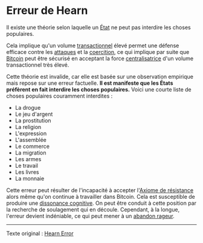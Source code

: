Erreur de Hearn
===============

Il existe une théorie selon laquelle un [État](ch101-glossary.md#état) ne peut pas interdire les choses populaires.

Cela implique qu'un volume [transactionnel](ch101-glossary.md#transaction) élevé permet une défense efficace contre les [attaques](ch101-glossary.md#attaque) et la [coercition](ch101-glossary.md#coercition), ce qui implique par suite que [Bitcoin](ch101-glossary.md#bitcoin) peut être sécurisé en acceptant la force [centralisatrice](ch101-glossary.md#centralisation) d'un volume transactionnel très élevé.

Cette théorie est invalide, car elle est basée sur une observation empirique mais repose sur une erreur factuelle. **Il est manifeste que les États préfèrent en fait interdire les choses populaires.** Voici une courte liste de choses populaires couramment interdites :

- La drogue
- Le jeu d'argent
- La prostitution
- La religion
- L'expression
- L'assemblée
- Le commerce
- La migration
- Les armes
- Le travail
- Les livres
- La monnaie

Cette erreur peut résulter de l'incapacité à accepter l'[Axiome de résistance](ch004-axiom-of-resistance.md) alors même qu'on continue à travailler dans Bitcoin. Cela est susceptible de produire une [dissonance cognitive](https://fr.wikipedia.org/wiki/Dissonance_cognitive). On peut être conduit à cette position par la recherche de soulagement qui en découle. Cependant, à la longue, l'erreur devient indéniable, ce qui peut mener à un [abandon rageur](https://fr.wiktionary.org/wiki/ragequit).

---

Texte original : [Hearn Error](https://github.com/libbitcoin/libbitcoin-system/wiki/Hearn-Error)